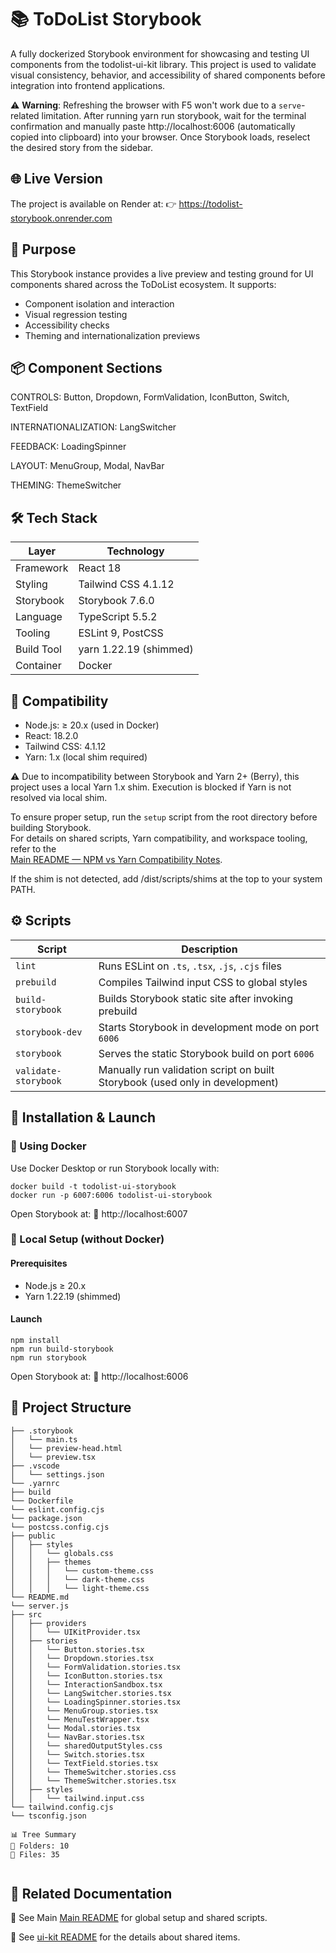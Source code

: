 # 📚 ToDoList Storybook

A fully dockerized Storybook environment for showcasing and testing UI components from the todolist-ui-kit library. This project is used to validate visual consistency, behavior, and accessibility of shared components before integration into frontend applications.

⚠️ **Warning**: Refreshing the browser with F5 won't work due to a `serve`-related limitation. After running yarn run storybook, wait for the terminal confirmation and manually paste http://localhost:6006 (automatically copied into clipboard) into your browser. Once Storybook loads, reselect the desired story from the sidebar.

## 🌐 Live Version

The project is available on Render at: 👉 https://todolist-storybook.onrender.com

## 🧪 Purpose

This Storybook instance provides a live preview and testing ground for UI components shared across the ToDoList ecosystem. It supports:

 - Component isolation and interaction
 - Visual regression testing
 - Accessibility checks
 - Theming and internationalization previews

## 📦 Component Sections

CONTROLS: Button, Dropdown, FormValidation, IconButton, Switch, TextField

INTERNATIONALIZATION: LangSwitcher

FEEDBACK: LoadingSpinner

LAYOUT: MenuGroup, Modal, NavBar

THEMING: ThemeSwitcher

## 🛠 Tech Stack

| Layer       | Technology             |
|-------------|------------------------|
| Framework   | React 18               |
| Styling     | Tailwind CSS 4.1.12    |
| Storybook   | Storybook 7.6.0        |
| Language    | TypeScript 5.5.2       |
| Tooling     | ESLint 9, PostCSS      |
| Build Tool  | yarn 1.22.19 (shimmed) |
| Container   | Docker                 |

## 🧪 Compatibility

   - Node.js: ≥ 20.x (used in Docker)
   - React: 18.2.0
   - Tailwind CSS: 4.1.12
   - Yarn: 1.x (local shim required)

⚠️ Due to incompatibility between Storybook and Yarn 2+ (Berry), this project uses a local Yarn 1.x shim. Execution is blocked if Yarn is not resolved via local shim.

To ensure proper setup, run the `setup` script from the root directory before building Storybook.  
For details on shared scripts, Yarn compatibility, and workspace tooling, refer to the  
[Main README — NPM vs Yarn Compatibility Notes](../README.md#npm-vs-yarn).

If the shim is not detected, add <root>/dist/scripts/shims at the top to your system PATH.

## ⚙️ Scripts

| Script                | Description                                                                 |
|-----------------------|-----------------------------------------------------------------------------|
| `lint`                | Runs ESLint on `.ts`, `.tsx`, `.js`, `.cjs` files                           |
| `prebuild`            | Compiles Tailwind input CSS to global styles                                |
| `build-storybook`     | Builds Storybook static site after invoking prebuild                        |
| `storybook-dev`       | Starts Storybook in development mode on port `6006`                         |
| `storybook`           | Serves the static Storybook build on port `6006`                            |
| `validate-storybook`  | Manually run validation script on built Storybook (used only in development)|

## 🚀 Installation & Launch

<!-- actual anchor -->
<a name="installation-and-launch"></a>

### 🐳 Using Docker

Use Docker Desktop or run Storybook locally with:
```
docker build -t todolist-ui-storybook 
docker run -p 6007:6006 todolist-ui-storybook
```
Open Storybook at: 📍 http://localhost:6007

### 🧪 Local Setup (without Docker)

#### Prerequisites

   - Node.js ≥ 20.x
   - Yarn 1.22.19 (shimmed)

#### Launch
```
npm install 
npm run build-storybook 
npm run storybook
```
Open Storybook at: 📍 http://localhost:6006


## 📁 Project Structure

```
├── .storybook
│   └── main.ts
│   └── preview-head.html
│   └── preview.tsx
├── .vscode
│   └── settings.json
└── .yarnrc
├── build
└── Dockerfile
└── eslint.config.cjs
└── package.json
└── postcss.config.cjs
├── public
│   ├── styles
│   │   └── globals.css
│   │   ├── themes
│   │   │   └── custom-theme.css
│   │   │   └── dark-theme.css
│   │   │   └── light-theme.css
└── README.md
└── server.js
├── src
│   ├── providers
│   │   └── UIKitProvider.tsx
│   ├── stories
│   │   └── Button.stories.tsx
│   │   └── Dropdown.stories.tsx
│   │   └── FormValidation.stories.tsx
│   │   └── IconButton.stories.tsx
│   │   └── InteractionSandbox.tsx
│   │   └── LangSwitcher.stories.tsx
│   │   └── LoadingSpinner.stories.tsx
│   │   └── MenuGroup.stories.tsx
│   │   └── MenuTestWrapper.tsx
│   │   └── Modal.stories.tsx
│   │   └── NavBar.stories.tsx
│   │   └── sharedOutputStyles.css
│   │   └── Switch.stories.tsx
│   │   └── TextField.stories.tsx
│   │   └── ThemeSwitcher.stories.css
│   │   └── ThemeSwitcher.stories.tsx
│   ├── styles
│   │   └── tailwind.input.css
└── tailwind.config.cjs
└── tsconfig.json

📊 Tree Summary
📁 Folders: 10
📄 Files: 35


```

## 🔗 Related Documentation

📖 See Main [Main README](../README.md) for global setup and shared scripts.

📖 See [ui-kit README](../todolist-ui-kit/README.md) for the details about shared items.